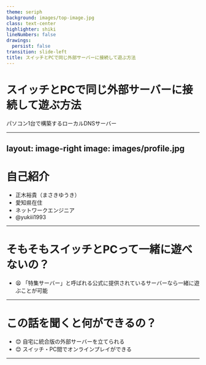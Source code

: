 ```yaml
---
theme: seriph
background: images/top-image.jpg
class: text-center
highlighter: shiki
lineNumbers: false
drawings:
  persist: false
transition: slide-left
title: スイッチとPCで同じ外部サーバーに接続して遊ぶ方法
---
```


# スイッチとPCで同じ外部サーバーに接続して遊ぶ方法

パソコン1台で構築するローカルDNSサーバー

---
layout: image-right
image: images/profile.jpg
---

# 自己紹介

- 正木裕貴（まさきゆうき）
- 愛知県在住
- ネットワークエンジニア
- @yukiii1993

---

# そもそもスイッチとPCって一緒に遊べないの？

- 😫 「特集サーバー」と呼ばれる公式に提供されているサーバーなら一緒に遊ぶことが可能

---

# この話を聞くと何ができるの？

- 😊 自宅に統合版の外部サーバーを立てられる
- 😊 スイッチ・PC間でオンラインプレイができる

---
